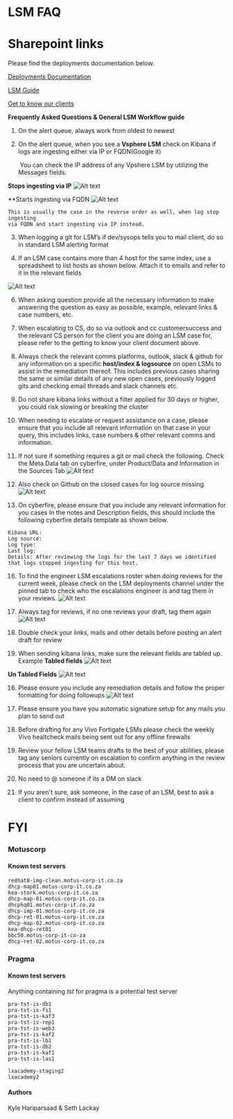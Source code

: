# **LSM FAQ**

# Sharepoint links
Please find the deployments documentation below.

[Deployments Documentation](https://nclose365.sharepoint.com/:f:/r/sites/NviewResponseTeam-CustomerSuccess/Shared%20Documents/Customer%20Success/Deployment/Documentation?csf=1&web=1&e=Q5XkN9)

[LSM Guide](https://nclose365.sharepoint.com/:f:/r/sites/NviewResponseTeam-CustomerSuccess/Shared%20Documents/Customer%20Success/Deployment/Documentation/LSM?csf=1&web=1&e=pi1Mzc)

[Get to know our clients](https://nclose365.sharepoint.com/:w:/r/sites/NviewMDR131/_layouts/15/Doc.aspx?sourcedoc=%7BCE70C535-B276-4F1A-97AA-4F9EC8B2D184%7D&file=Getting%20to%20know%20our%20Clients.docx&action=default&mobileredirect=true&DefaultItemOpen=1)

**Frequently Asked Questions & General LSM Workflow guide**

1. On the alert queue, always work from oldest to newest

2. On the alert queue, when you see a **Vsphere LSM** check on Kibana if logs are ingesting either via IP or FQDN(Google it)

	 You can check the IP address of any Vpshere LSM by utilizing the Messages fields.

 **Stops ingesting via IP**
	![Alt text](https://github.com/SethyML24/LSM-FAQ/blob/main/LSMFAQ/Attachments/FAQVpshere1.png)

 **Starts ingesting via FQDN
 	![Alt text](https://github.com/SethyML24/LSM-FAQ/blob/main/LSMFAQ/Attachments/FAQVpshere2.png)

	This is usually the case in the reverse order as well, when log stop ingesting
	via FQDN and start ingesting via IP instead.

3. When logging a git for LSM’s if dev/sysops tells you to mail client, do so in standard LSM alerting format

4. If an LSM case contains more than 4 host for the same index, use a spreadsheet to list hosts as shown below. Attach it to emails and refer to it in the relevant fields
	
 ![Alt text](https://github.com/SethyML24/LSM-FAQ/blob/main/LSMFAQ/Attachments/Spreadsheetdetails1.png)

6. When asking question provide all the necessary information to make answering the question as easy as possible, example, relevant links & case numbers, etc.

7. When escalating to CS, do so via outlook and cc customersuccess and the relevant CS person for the client you are doing an LSM case for, please refer to the getting to know your client document above.

8. Always check the relevant comms platforms, outlook, slack & github for any information on a specific **host/index & logsource** on open LSMs to assist in the remediation thereof. This includes previous cases sharing the same or similar details of any new open cases, previously logged gits and checking email threads and slack channels etc.

9. Do not share kibana links without a filter applied for 30 days or higher, you could risk slowing or breaking the cluster

10. When needing to escalate or request assistance on a case, please ensure that you include all relevant information on that case in your query, this includes links, case numbers & other relevant comms and information. 

11. If not sure if something requires a git or mail check the following. Check the Meta Data tab on cyberfire, under Product/Data and Information in the Sources Tab
	![Alt text](https://github.com/SethyML24/LSM-FAQ/blob/main/LSMFAQ/Attachments/CyberfireAPIInfor1%201.png)

13. Also check on Github on the closed cases for log source missing.
	![Alt text](https://github.com/SethyML24/LSM-FAQ/blob/main/LSMFAQ/Attachments/Cyberfiregit1.png)

15. On cyberfire, please ensure that you include any relevant information for you cases In the notes and Description fields, this should include the following cyberfire details template as shown below.     
```
Kibana URL:
Log source:
Log type:
Last log:
Details: After reviewing the logs for the last 7 days we identified that logs stopped ingesting for this host.
```

16. To find the engineer LSM escalations roster when doing reviews for the current week, please check on the LSM deployments channel under the pinned tab to check who the escalations engineer is and tag them in your reviews.
	![Alt text](https://github.com/SethyML24/LSM-FAQ/blob/main/LSMFAQ/Attachments/Pasted%20image%2020250325155529.png)

18. Always tag for reviews, if no one reviews your draft, tag them again
	![Alt text](https://github.com/SethyML24/LSM-FAQ/blob/main/LSMFAQ/Attachments/Pasted%20image%2020250325155956.png)

20. Double check your links, mails and other details before posting an alert draft for review

21. When sending kibana links, make sure the relevant fields are tabled up. Example
**Tabled fields**
	![Alt text](https://github.com/SethyML24/LSM-FAQ/blob/main/LSMFAQ/Attachments/Pasted%20image%2020250325160528.png)

**Un Tabled Fields**
 	![Alt text](https://github.com/SethyML24/LSM-FAQ/blob/main/LSMFAQ/Attachments/Pasted%20image%2020250325160504.png)

16. Please ensure you include any remediation details and follow the proper formatting for doing followups
	![Alt text](https://github.com/SethyML24/LSM-FAQ/blob/main/LSMFAQ/Attachments/Pasted%20image%2020250326150947.png)
	
18. Please ensure you have you automatic signature setup for any mails you plan to send out

19. Before drafting for any Vivo Fortigate LSMs please check the weekly Vivo healtcheck mails being sent out for any offline firewalls

20. Review your fellow LSM teams drafts to the best of your abilities, please tag any seniors currently on escalation to confirm anything in the review process that you are uncertain about.

21. No need to @ someone if its a DM on slack

22.  If you aren't sure, ask someone, in the case of an LSM, best to ask a client to confirm instead of assuming

# FYI
### Motuscorp

#### Known test servers
```
redhat8-img-clean.motus-corp-it.co.za
dhcp-map01.motus-corp-it.co.za
kea-stork.motus-corp-it.co.za
dhcp-map-01.motus-corp-it.co.za
dhcphq01.motus-corp-it.co.za
dhcp-imp-01.motus-corp-it.co.za
dhcp-ret-01.motus-corp-it.co.za
dhcp-map-02.motus-corp-it.co.za
kea-dhcp-ret01
bbc50.motus-corp-it-co-za
dhcp-ret-02.motus-corp-it.co.za
```

### Pragma
#### Known test servers
Anything containing *tst* for pragma is a potential test server
```
pra-tst-is-db1
pra-tst-is-fs1
pra-tst-is-kaf3
pra-tst-is-rep1
pra-tst-is-web3
pra-tst-is-kaf2
pra-tst-is-lb1
pra-tst-is-db2
pra-tst-is-kaf1
pra-tst-is-las1

lxacademy-staging2
lxacademy2
```
#### Authors
Kyle Hariparsaad &
Seth Lackay
